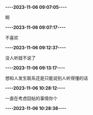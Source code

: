 **----2023-11-06 09:07:05----**

啊


**----2023-11-06 09:07:17----**

不喜欢


**----2023-11-06 09:12:37----**

没人听就不说了


**----2023-11-06 09:13:17----**

想和人发生联系还是只能说别人听得懂的话


**----2023-11-06 10:28:12----**

一直在考虑回帖的事情你个


**----2023-11-06 10:28:38----**




